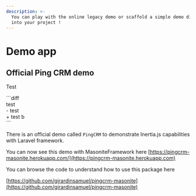 ```yaml
---
description: >-
  You can play with the online legacy demo or scaffold a simple demo directly
  into your project !
---
```


# Demo app

## Official Ping CRM demo

Test

\`\`\`diff\
test\
\- test\
\+ test b\
\`\`\`



There is an official demo called `PingCRM` to demonstrate Inertia.js capabilities with Laravel framework.

You can now see this demo with MasoniteFramework here [https://pingcrm-masonite.herokuapp.com/](https://pingcrm-masonite.herokuapp.com)

You can browse the code to understand how to use this package here

[https://github.com/girardinsamuel/pingcrm-masonite](https://github.com/girardinsamuel/pingcrm-masonite)
